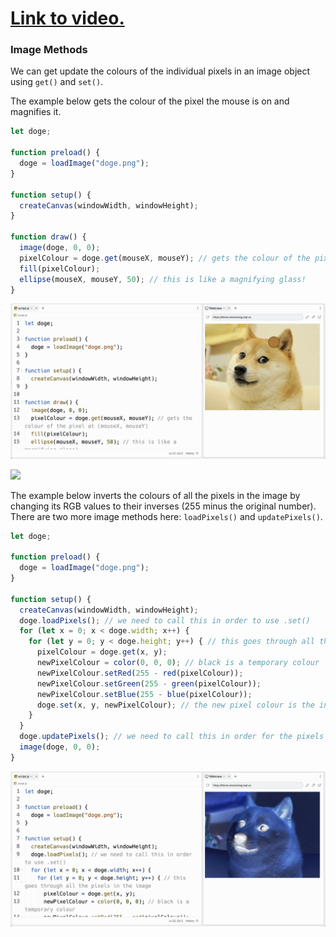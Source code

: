 # [Link to video.](https://www.youtube.com/watch?v=Gj5RAAdrMIY&list=PLVD25niNi0Bmz_QDPAm_KPNxGRWDfVZnO)

### Image Methods

We can get update the colours of the individual pixels in an image object using `get()` and `set()`.

The example below gets the colour of the pixel the mouse is on and magnifies it.

```js
let doge;

function preload() {
  doge = loadImage("doge.png");
}

function setup() {
  createCanvas(windowWidth, windowHeight);
}

function draw() {
  image(doge, 0, 0);
  pixelColour = doge.get(mouseX, mouseY); // gets the colour of the pixel at (mouseX, mouseY)
  fill(pixelColour);
  ellipse(mouseX, mouseY, 50); // this is like a magnifying glass!
}
```

![](../../Images/Image_Get_1.png)

![](../../Images/Image_Get.gif)


The example below inverts the colours of all the pixels in the image by changing its RGB values to their inverses (255 minus the original number). There are two more image methods here: `loadPixels()` and `updatePixels()`.

```js
let doge;

function preload() {
  doge = loadImage("doge.png");
}

function setup() {
  createCanvas(windowWidth, windowHeight);
  doge.loadPixels(); // we need to call this in order to use .set()
  for (let x = 0; x < doge.width; x++) {
    for (let y = 0; y < doge.height; y++) { // this goes through all the pixels in the image
      pixelColour = doge.get(x, y);
      newPixelColour = color(0, 0, 0); // black is a temporary colour
      newPixelColour.setRed(255 - red(pixelColour));
      newPixelColour.setGreen(255 - green(pixelColour));
      newPixelColour.setBlue(255 - blue(pixelColour));
      doge.set(x, y, newPixelColour); // the new pixel colour is the inverse of what it was before
    }
  }
  doge.updatePixels(); // we need to call this in order for the pixels to update
  image(doge, 0, 0);
}
```

![](../../Images/Image_Set_1.png)
